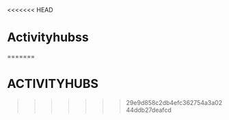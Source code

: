 <<<<<<< HEAD
# Activityhubss
=======
# ACTIVITYHUBS
>>>>>>> 29e9d858c2db4efc362754a3a0244ddb27deafcd
